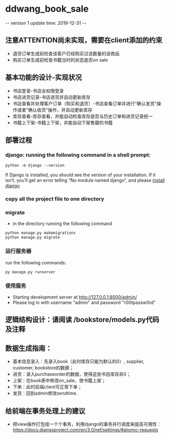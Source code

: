 # ddwang_book_sale
-- version 1       update time: 2019-12-31 --
## 注意ATTENTION尚未实现，需要在client添加的约束
* 退货订单生成前检查该客户已经购买过该数量的该商品
* 购买订单生成前检查书籍当时的状态是否on sale
## 基本功能的设计-实现状况
* 书店登录-书店全权限登录
* 书店进货记录-书店进货并自动更新库存
* 书店查看并处理客户订单（购买和退货）-书店查看订单并进行“确认发货"操作或者”确认收货“操作，并自动更新库存
* 库存查看-库存查看，并能自动检查库存是否与历史订单和进货记录统一
* 书籍上下架-书籍上下架，并能自动下架售罄的书籍
## 部署过程
### django: running the following command in a shell prompt:
```
python -m django --version
```
If Django is installed, you should see the version of your installation. If it isn’t, you’ll get an error telling “No module named django”, and please [install django](https://docs.djangoproject.com/en/3.0/intro/install/)
### copy all the project file to one directory
### migrate
* in the directory running the following command
```
python manage.py makemigrations
python manage.py migrate
```
### 运行服务器
run the following commands:
```
py manage.py runserver
```
### 使用服务
* Starting development server at http://127.0.0.1:8000/admin/
* Please log in with username "admin" and password "r00tpassw0rd"

## 逻辑结构设计：请阅读 /bookstore/models.py代码及注释
## 数据生成指南：
* 基本信息录入：先录入book（此时库存只能为默认的0）, supplier, customer, bookstore的数据；
* 进货：录入purchaseorder的数据，使得这些书目库存非0；
* 上架：在book表中修改on_sale，使书籍上架；
* 下单：此时前端client可正常下单；
* 发货：回到admin修改sendtime.
## 给前端在事务处理上的建议
* 把view操作打包成一个个事务，利用django的事务并行调度来提高可用性：https://docs.djangoproject.com/en/3.0/ref/settings/#atomic-requests
